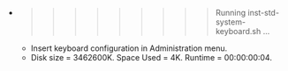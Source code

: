 * >>>>>>>>> Running inst-std-system-keyboard.sh ...
  * Insert keyboard configuration in Administration menu.
  * Disk size = 3462600K. Space Used = 4K. Runtime = 00:00:00:04.

